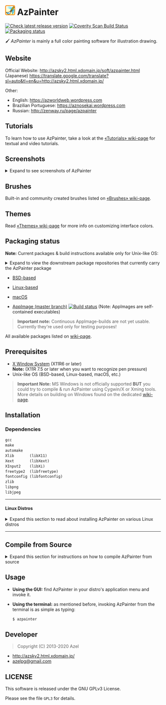 # ![🖌](data/icon.png) AzPainter
[![Check latest release version](https://img.shields.io/github/release/symbian9/azpainter.svg)](https://github.com/Symbian9/azpainter/releases/latest) [![Coverity Scan Build Status](https://scan.coverity.com/projects/13683/badge.svg)](https://scan.coverity.com/projects/symbian9-azpainter) [![Packaging status](https://repology.org/badge/tiny-repos/azpainter.svg)](https://repology.org/project/azpainter/versions)

🖌 *AzPainter* is mainly a full color painting software for illustration drawing.

## Website

Official Website: http://azsky2.html.xdomain.jp/soft/azpainter.html (Japanese)
https://translate.google.com/translate?sl=auto&tl=en&u=http://azsky2.html.xdomain.jp/

Other:

- English: https://azworldweb.wordpress.com
- Brazilian Portuguese: https://aznosekai.wordpress.com
- Russian: http://zenway.ru/page/azpainter

## Tutorials

To learn how to use AzPainter, take a look at the [«Tutorials» wiki-page](https://github.com/Symbian9/azpainter/wiki/Tutorials) for textual and video tutorials.

## Screenshots

<details>
  <summary>Expand to see screenshots of AzPainter</summary>

![Screeenshot 1, Japanese UI](http://azsky2.html.xdomain.jp/soft/img/azpainter.png)

![Screenshot 2, Free Software](http://i.imgur.com/p551IRB.png)

</details>

## Brushes

Built-in and community created brushes listed on [«Brushes» wiki-page](https://github.com/Symbian9/azpainter/wiki/Brushes).

## Themes

Read [«Themes» wiki-page](https://github.com/Symbian9/azpainter/wiki/Themes) for more info on customizing interface colors.

## Packaging status

**Note:** Current packages & build instructions available only for Unix-like OS: 

<details>
  <summary>Expand to view the downstream package repositories that currently carry the AzPainter package</summary>

[![Packaging status](https://repology.org/badge/vertical-allrepos/azpainter.svg)](https://repology.org/project/azpainter/versions)

</details>

- [BSD-based](https://github.com/Symbian9/azpainter/wiki/Packaging-status#bsd-based-os)
- [Linux-based](https://github.com/Symbian9/azpainter/wiki/Packaging-status#linux-based-os)
- [macOS](https://github.com/Symbian9/azpainter/wiki/Packaging-status#macos)

- [AppImage (master branch)](https://github.com/Symbian9/azpainter/releases/tag/continuous) [![Build status](https://travis-ci.org/Symbian9/azpainter.svg?branch=master)](https://travis-ci.org/Symbian9/azpainter) (Note: AppImages are self-contained executables)

> **Important note:** Continuous AppImage-builds are not yet usable. Currently they're used only for testing purposes!

All available packages listed on [wiki-page](https://github.com/symbian9/azpainter/wiki/Packaging-status).

## Prerequisites

- [X Window System](http://x.org/) (X11R6 or later)  
   **Note:** (X11R 7.5 or later when you want to recognize pen pressure)
- Unix-like OS (BSD-based, Linux-based, macOS, etc.)

> **Important Note:** MS Windows is not officially supported **BUT** you could try to compile & run AzPainter using Cygwin/X or Xming tools. More details on building on Windows found on the dedicated [wiki-page](https://github.com/Symbian9/azpainter/wiki/Packaging-status#windows).

## Installation

### Dependencies

```txt
gcc
make
automake
Xlib       (libX11)
Xext       (libXext)
XInput2    (libXi)
freetype2  (libfreetype)
fontconfig (libfontconfig)
zlib
libpng
libjpeg
```

----

#### Linux Distros

<details>
  <summary>Expand this section to read about installing AzPainter on various Linux distros</summary>
  
#### Debian/Ubuntu

```bash
gcc make automake libx11-dev libxext-dev libxi-dev \ 
libfreetype6-dev libfontconfig1-dev zlib1g-dev libjpeg-dev
```

**Important Note:**

- For Debian 9.0 / Ubuntu 16.10 or later you'll need: `libpng-dev`
- For Debian 8.0 (or less) / Ubuntu 16.04 (or less) you'll need: `libpng12-dev`

#### RedHat

```bash
gcc make automake libX11-devel libXext-devel libXi-devel \ 
libfreetype6-devel libfontconfig-devel zlib-devel libpng-devel libjpeg-devel
```

#### Arch Linux

You'll need to download AzPainter from the [AUR](https://aur.archlinux.org/packages/azpainter/)  
You can use [yay](https://github.com/Jguer/yay) or [trizen](https://github.com/trizen/trizen) or your package manager to install the package

</details>

----

## Compile from Source

<details>
  <summary>Expand this section for instructions on how to compile AzPainter from source</summary>

1. Download & unpack tarball of [latest sources release](https:/github.com/symbian9/azpainter/releases/latest).

  ```bash
  $ ./configure
  $ make
  $ sudo make install-strip
  ```
  Note: It will be installed in the `/usr/local` by default.

2. Run `./configure`  
  **Note:** You can customize the install directory e.g. installing to `/usr` will require the following flag:

  ```bash
  $ ./configure --prefix=/usr
  ```
  If you can not find the header files of freetype you can specify their location with the `--with-freetype-dir` flag:  

  ```bash
  $ ./configure --with-freetype-dir=/usr/include/freetype2
  ```

3. Invoke `AzPainter`

  ```bash
  $ ./azpainter
  ```

</details>

## Usage

- **Using the GUI:** find AzPainter in your distro's application menu and invoke it.

- **Using the terminal:** as mentioned before, invoking AzPainter from the terminal is as simple as typing:  

  ```bash
  $ azpainter
  ```

## Developer

> Copyright (C) 2013-2020 Azel

- http://azsky2.html.xdomain.jp/
- <azelpg@gmail.com>

## LICENSE

This software is released under the GNU GPLv3 License.

Please see the file `GPL3` for details.
